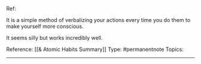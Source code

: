 Ref: 


It is a simple method of verbalizing your actions every time you do them to make yourself more conscious. 

It seems silly but works incredibly well.


Reference: [[& Atomic Habits Summary]]
Type: #permanentnote 
Topics:
___________________________________________________